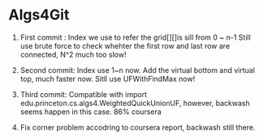 # Algs4Git
1. First commit : Index we use to refer the grid[][]is sill from 0 ~ n-1
		  Still use brute force to check whehter the first row and last row are connected, N^2 much too slow!

2. Second commit: Index use 1~n now. Add the virtual bottom and virtual top, much faster now. Sitll use UFWithFindMax now!

3. Third commit: Compatible with import edu.princeton.cs.algs4.WeightedQuickUnionUF, however, backwash seems happen in this case. 86% coursera 

4. Fix corner problem accodring to coursera report, backwash still there.
